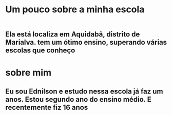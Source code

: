 <!DOCTYPE html>
<html lang="pt-br">
<head>
    <meta charset="UTF-8">
    <meta name="viewport" content="width=device-width, initial-scale=1.0">
    <title>Ednilson</title>
</head>
<body>
   <h1>Um pouco sobre a minha escola</h1> 


   <img src="https://tse1.mm.bing.net/th?id=OIP.osRlzBjmKeIjSbRtFnoztQHaDz&pid=Api&rs=1&c=1&qlt=95&w=188&h=96" alt="">
<h2>Ela está  localiza em Aquidabã, distrito de Marialva. 
    tem um ótimo ensino, superando várias escolas que conheço
</h2>
<h1>sobre mim</h1>





<h2>Eu sou Ednilson e estudo nessa escola já faz um anos. Estou
    segundo ano do ensino médio. E recentemente fiz 16 anos
</h2>
</body>
